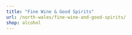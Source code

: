 ```yaml
---
title: "Fine Wine & Good Spirits"
url: /north-wales/fine-wine-and-good-spirits/
shop: alcohol
---
```

